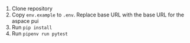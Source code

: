 1. Clone repository
2. Copy `env.example` to `.env`. Replace base URL with the base URL for the aspace pui
2. Run `pip install`
3. Run `pipenv run pytest`
